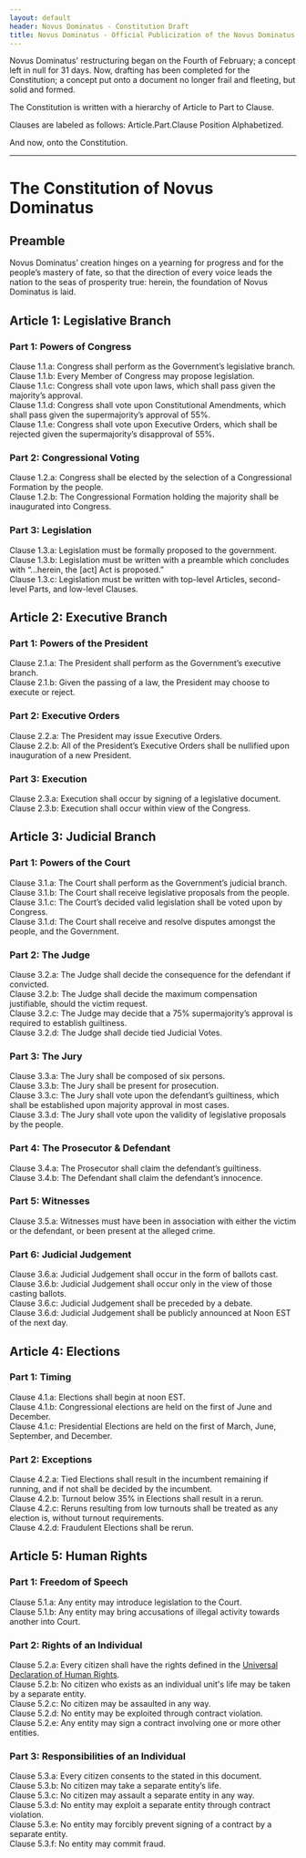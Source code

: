 ```yaml
---
layout: default
header: Novus Dominatus - Constitution Draft
title: Novus Dominatus - Official Publicization of the Novus Dominatus Constitution Draft
---
```


Novus Dominatus' restructuring began on the Fourth of February; a concept left in null for 31 days. Now, drafting has been completed for the Constitution; a concept put onto a document no longer frail and fleeting, but solid and formed. 

The Constitution is written with a hierarchy of Article to Part to Clause.

Clauses are labeled as follows: Article.Part.Clause Position Alphabetized.

And now, onto the Constitution.

<hr id = "divider"/>

# The Constitution of Novus Dominatus
## Preamble
Novus Dominatus’ creation hinges on a yearning for progress and for the people’s mastery of fate, so that the direction of every voice leads the nation to the seas of prosperity true: herein, the foundation of Novus Dominatus is laid.
## Article 1: Legislative Branch
### Part 1: Powers of Congress
Clause 1.1.a: Congress shall perform as the Government’s legislative branch.  
Clause 1.1.b: Every Member of Congress may propose legislation.  
Clause 1.1.c: Congress shall vote upon laws, which shall pass given the majority’s approval.  
Clause 1.1.d: Congress shall vote upon Constitutional Amendments, which shall pass given the supermajority’s approval of 55%.  
Clause 1.1.e: Congress shall vote upon Executive Orders, which shall be rejected given the supermajority’s disapproval of 55%.   
### Part 2: Congressional Voting
Clause 1.2.a: Congress shall be elected by the selection of a Congressional Formation by the people.  
Clause 1.2.b: The Congressional Formation holding the majority shall be inaugurated into Congress.  
### Part 3: Legislation
Clause 1.3.a: Legislation must be formally proposed to the government.  
Clause 1.3.b: Legislation must be written with a preamble which concludes with “...herein, the [act] Act is proposed.”  
Clause 1.3.c: Legislation must be written with top-level Articles, second-level Parts, and low-level Clauses.  
## Article 2: Executive Branch
### Part 1: Powers of the President
Clause 2.1.a: The President shall perform as the Government’s executive branch.  
Clause 2.1.b: Given the passing of a law, the President may choose to execute or reject.  
### Part 2: Executive Orders
Clause 2.2.a: The President may issue Executive Orders.  
Clause 2.2.b: All of the President’s Executive Orders shall be nullified upon inauguration of a new President.  
### Part 3: Execution
Clause 2.3.a: Execution shall occur by signing of a legislative document.  
Clause 2.3.b: Execution shall occur within view of the Congress.  
## Article 3: Judicial Branch
### Part 1: Powers of the Court
Clause 3.1.a: The Court shall perform as the Government’s judicial branch.  
Clause 3.1.b: The Court shall receive legislative proposals from the people.  
Clause 3.1.c: The Court’s decided valid legislation shall be voted upon by Congress.  
Clause 3.1.d: The Court shall receive and resolve disputes amongst the people, and the Government.  
### Part 2: The Judge
Clause 3.2.a: The Judge shall decide the consequence for the defendant if convicted.  
Clause 3.2.b: The Judge shall decide the maximum compensation justifiable, should the victim request.  
Clause 3.2.c: The Judge may decide that a 75% supermajority’s approval is required to establish guiltiness.  
Clause 3.2.d: The Judge shall decide tied Judicial Votes.  
### Part 3: The Jury
Clause 3.3.a: The Jury shall be composed of six persons.  
Clause 3.3.b: The Jury shall be present for prosecution.  
Clause 3.3.c: The Jury shall vote upon the defendant’s guiltiness, which shall be established upon majority approval in most cases.  
Clause 3.3.d: The Jury shall vote upon the validity of legislative proposals by the people.  
### Part 4: The Prosecutor & Defendant
Clause 3.4.a: The Prosecutor shall claim the defendant’s guiltiness.  
Clause 3.4.b: The Defendant shall claim the defendant’s innocence.  
### Part 5: Witnesses
Clause 3.5.a: Witnesses must have been in association with either the victim or the defendant, or been present at the alleged crime.  
### Part 6: Judicial Judgement
Clause 3.6.a: Judicial Judgement shall occur in the form of ballots cast.  
Clause 3.6.b: Judicial Judgement shall occur only in the view of those casting ballots.  
Clause 3.6.c: Judicial Judgement shall be preceded by a debate.  
Clause 3.6.d: Judicial Judgement shall be publicly announced at Noon EST of the next day.  
## Article 4: Elections
### Part 1: Timing
Clause 4.1.a: Elections shall begin at noon EST.  
Clause 4.1.b: Congressional elections are held on the first of June and December.  
Clause 4.1.c: Presidential Elections are held on the first of March, June, September, and December.  
### Part 2: Exceptions
Clause 4.2.a: Tied Elections shall result in the incumbent remaining if running, and if not shall be decided by the incumbent.  
Clause 4.2.b: Turnout below 35% in Elections shall result in a rerun.  
Clause 4.2.c: Reruns resulting from low turnouts shall be treated as any election is, without turnout requirements.  
Clause 4.2.d: Fraudulent Elections shall be rerun.  
## Article 5: Human Rights
### Part 1: Freedom of Speech
Clause 5.1.a: Any entity may introduce legislation to the Court.  
Clause 5.1.b: Any entity may bring accusations of illegal activity towards another into Court.  
### Part 2: Rights of an Individual
Clause 5.2.a: Every citizen shall have the rights defined in the [Universal Declaration of Human Rights](https://www.ohchr.org/EN/UDHR/Documents/UDHR_Translations/eng.pdf).  
Clause 5.2.b: No citizen who exists as an individual unit's life may be taken by a separate entity.  
Clause 5.2.c: No citizen may be assaulted in any way.  
Clause 5.2.d: No entity may be exploited through contract violation.  
Clause 5.2.e: Any entity may sign a contract involving one or more other entities.  
### Part 3: Responsibilities of an Individual
Clause 5.3.a: Every citizen consents to the stated in this document.  
Clause 5.3.b: No citizen may take a separate entity’s life.  
Clause 5.3.c: No citizen may assault a separate entity in any way.  
Clause 5.3.d: No entity may exploit a separate entity through contract violation.  
Clause 5.3.e: No entity may forcibly prevent signing of a contract by a separate entity.  
Clause 5.3.f: No entity may commit fraud.  






